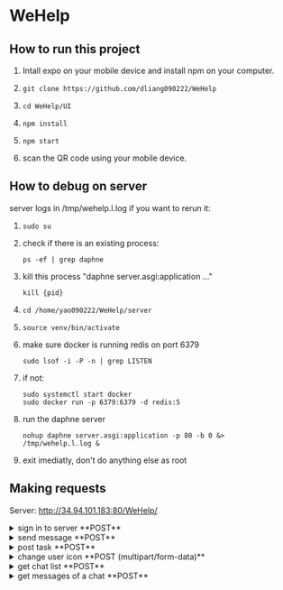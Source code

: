 # WeHelp

## How to run this project

1. Intall expo on your mobile device and install npm on your computer.

2. ``` shell
   git clone https://github.com/dliang090222/WeHelp
   ```
3. ``` shell
   cd WeHelp/UI
   ```
4. ``` shell
   npm install
   ```
5. ``` shell
   npm start
   ```
6. scan the QR code using your mobile device.


## How to debug on server
server logs in /tmp/wehelp.l.log
if you want to rerun it:
1. ```shell
   sudo su
   ```
2. check if there is an existing process:
   ```shell
   ps -ef | grep daphne
   ```
3. kill this process "daphne server.asgi:application ..."
   ```shell
   kill {pid}
   ```
4. ```shell
   cd /home/yao090222/WeHelp/server
   ```
5. ```shell
   source venv/bin/activate
   ```
6. make sure docker is running redis on port 6379
   ```shell
   sudo lsof -i -P -n | grep LISTEN
   ```
7. if not:
   ```shell
   sudo systemctl start docker
   sudo docker run -p 6379:6379 -d redis:5
   ```
8. run the daphne server
   ```shell
   nohup daphne server.asgi:application -p 80 -b 0 &> /tmp/wehelp.l.log &
   ```
9. exit imediatly, don't do anything else as root


## Making requests
 Server: http://34.94.101.183:80/WeHelp/ 
 <details>
  <summary>sign in to server **POST**</summary>
  
| body | return |
| ------------- | ------------- |
| func="signIn" | UID |
| email  | coins  |
|   | icon  |
|   | rating |

</details>

 <details>
  <summary>send message **POST**</summary>

| body | return |
| ------------- | ------------- |
| func="sendMessage" |  success: 1/0 |
| message |   |
| senderUID  |  |
| receiverUID |   |

</details>

 <details>
  <summary>post task **POST**</summary>

| body | return |
| ------------- | ------------- |
| func="postTask" |  success: 1/0 |
| title |   |
| description  |  |
| UID |   |
| receiverUID |
| imageArray | |

</details>

 <details>
  <summary>change user icon **POST (multipart/form-data)**</summary>

| body | return |
| ------------- | ------------- |
| func="changeIcon" |  success: 1/0 |
| UID | uri  |

FILES: {'file': filestream}

</details>

 <details>
  <summary>get chat list **POST**</summary>

| body | return |
| ------------- | ------------- |
| func="getChatList" |  success: 1/0 |
| UID | chatList: [{chatID, avatarURL, name, last_message, datetime}]  |

</details>

 <details>
  <summary>get messages of a chat **POST**</summary>

| body | return |
| ------------- | ------------- |
| func="getMessage" |  success: 1/0 |
| chatID | messageList: [{UID, message, datetime}]  |

</details>
